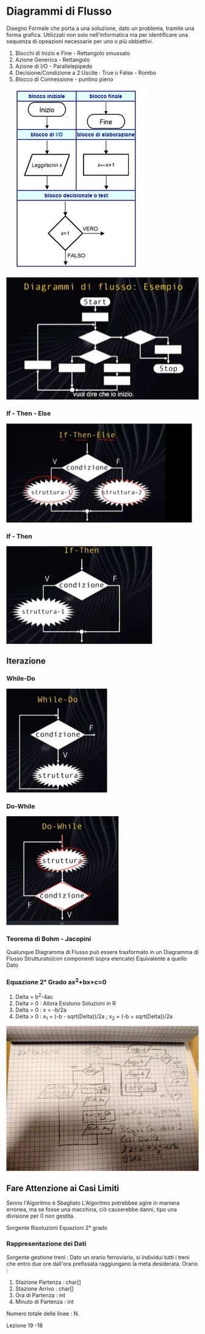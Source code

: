 # Diagrammi di Flusso
Disegno Formale che porta a una soluzione, dato un problema, tramite una forma grafica. Utilizzati non solo nell'informatica ma per identificare una sequenza di opeazioni necessarie per uno o più obbiettivi.

1. Blocchi di Inizio e Fine - Rettangolo smussato
2. Azione Generica - Rettangolo
3. Azione di I/O - Parallelepipedo
4. Decisione/Condizione a 2 Uscite : True o False - Rombo
5. Blocco di Connessione - puntino pieno

![alt text](img/diagramma-di-flusso_1.png)


![alt text](img/Flusso_2.JPG)
### If - Then - Else
![alt text](img/Flusso_3.JPG)

### If - Then
![alt text](img/Flusso_4.JPG)

## Iterazione
### While-Do
![alt text](img/Flusso_5.JPG)

### Do-While
![alt text](img/Flusso_6.JPG)

### Teorema di Bohm  - Jacopini
Qualunque Diagramma di Flusso può essere trasformato in un Diagramma di Flusso Strutturato(con componenti sopra elencate) Equivalente a quello Dato

### Equazione 2° Grado ax<sup>2</sup>+bx+c=0
 1. Delta = b<sup>2</sup>-4ac
 2. Delta > 0 : Allora Esistono Soluzioni in R
 3. Delta = 0 : x = -b/2a
 4. Delta > 0 : x<sub>1</sub> = (-b - sqrt(Delta))/2a ; x<sub>2</sub> = (-b + sqrt(Delta))/2a


![alt text](img/Foto_Flusso.jpg)

## Fare Attenzione ai Casi Limiti
Senno l'Algoritmo è Sbagliato
L'Algoritmo potrebbee agire in maniera erronea, ma se fosse una macchina, ciò causerebbe danni, tipo una divisione per 0 non gestita.

Sorgente Risoluzioni Equazioni 2° grado

### Rappresentazione dei Dati

Sorgente gestione treni : Dato un orario ferroviario, si individui tutti i treni che entro due ore dall'ora prefissata raggiungano la meta desiderata. Orario : 
 1. Stazione Partenza : char[]
 2. Stazione Arrivo : char[]
 3. Ora di Partenza : int
 4. Minuto di Partenza : int

Numero totale delle linee : N.

Lezione 19 -18
